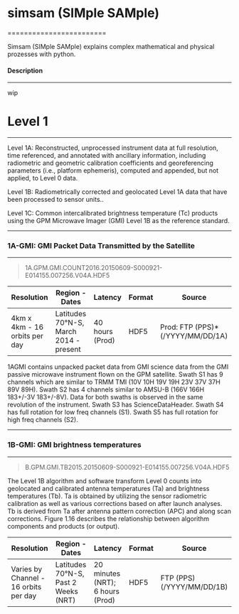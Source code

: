 # simsam (SIMple SAMple) 
========================

Simsam (SIMple SAMple) explains complex mathematical and physical prozesses with python.


#### Description
----------------

wip


# Level 1 
----------

Level 1A: Reconstructed, unprocessed instrument data at full resolution, time referenced, and annotated with ancillary information, 
including radiometric and geometric calibration coefficients and georeferencing parameters (i.e., platform ephemeris), computed and appended, 
but not applied, to Level 0 data.

Level 1B: Radiometrically corrected and geolocated Level 1A data that have been processed to sensor units..

Level 1C: Common intercalibrated brightness temperature (Tc) products using the GPM Microwave Imager (GMI) Level 1B as the reference standard.

----------------------------------------------------------
### 1A-GMI: GMI Packet Data Transmitted by the Satellite
----------------------------------------------------------

> 1A.GPM.GMI.COUNT2016.20150609-S000921-E014155.007256.V04A.HDF5

Resolution | Region - Dates  |	Latency  | 	Format   | 	Source  
-----------|------------------|-----------|-----------|----------
4km x 4km - 16 orbits per day| 	Latitudes 70°N-S, March 2014 - present| 	40 hours (Prod)| 	HDF5 |	Prod: FTP (PPS)*(/YYYY/MM/DD/1A)

1AGMI contains unpacked packet data from GMI science data from the GMI passive microwave instrument flown on the GPM satellite. 
Swath S1 has 9 channels which are similar to TRMM TMI (10V 10H 19V 19H 23V 37V 37H 89V 89H). 
Swath S2 has 4 channels similar to AMSU-B (166V 166H 183+/-3V 183+/-8V). Data for both swaths is observed in the same revolution of the instrument. 
Swath S3 has ScienceDataHeader. Swath S4 has full rotation for low freq channels (S1). Swath S5 has full rotation for high freq channels (S2).

-----------------------------------------
### 1B-GMI: GMI brightness temperatures
-----------------------------------------

> B.GPM.GMI.TB2015.20150609-S000921-E014155.007256.V04A.HDF5

The Level 1B algorithm and software transform Level 0 counts into geolocated and calibrated antenna temperatures (Ta) and brightness temperatures (Tb). 
Ta is obtained by utilizing the sensor radiometric calibration as well as various corrections based on after launch analyses. 
Tb is derived from Ta after antenna pattern correction (APC) and along scan corrections. 
Figure 1.16 describes the relationship between algorithm components and products (or output).

Resolution | Region - Dates  |	Latency  | 	Format   | 	Source  
-----------|------------------|-----------|-----------|----------
Varies by Channel - 16 orbits per day |	Latitudes 70°N-S, Past 2 Weeks (NRT) |	20 minutes (NRT); 6 hours (Prod) 	|HDF5 |	FTP (PPS) (/YYYY/MM/DD/1B)




